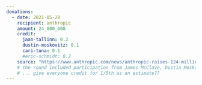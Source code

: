 ```yaml
---
donations:
  - date: 2021-05-28
    recipient: anthropic
    amount: 24_000_000
    credit:
      jaan-tallinn: 0.2
      dustin-moskovitz: 0.1
      cari-tuna: 0.1
      #eric-schmidt: 0.2
    source: "https://www.anthropic.com/news/anthropic-raises-124-million-to-build-more-reliable-general-ai-systems"
    # the round included participation from James McClave, Dustin Moskovitz, the Center for Emerging Risk Research, Eric Schmidt (former Google CEO), and other investors
    # ... give everyone credit for 1/5th as an estimate??
---
```

